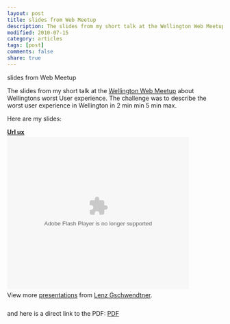 ```yaml
---
layout: post
title: slides from Web Meetup
description: The slides from my short talk at the Wellington Web Meetup
modified: 2010-07-15
category: articles
tags: [post]
comments: false
share: true
---
```


slides from Web Meetup

The slides from my short talk at the [Wellington Web Meetup][1] about
Wellingtons worst User experience. The challenge was to describe the
worst user experience in Wellington in 2 min min 5 min max.

Here are my slides:

<div style="width:425px" id="__ss_4756950"><strong style="display:block;margin:12px 0 4px"><a href="http://www.slideshare.net/norbu09/url-ux-4756950" title="Url ux">Url ux</a></strong><object id="__sse4756950" width="425" height="355"><param name="movie" value="http://static.slidesharecdn.com/swf/ssplayer2.swf?doc=urlux-100714184037-phpapp01&stripped_title=url-ux-4756950" /><param name="allowFullScreen" value="true"/><param name="allowScriptAccess" value="always"/><embed name="__sse4756950" src="http://static.slidesharecdn.com/swf/ssplayer2.swf?doc=urlux-100714184037-phpapp01&stripped_title=url-ux-4756950" type="application/x-shockwave-flash" allowscriptaccess="always" allowfullscreen="true" width="425" height="355"></embed></object><div style="padding:5px 0 12px">View more <a href="http://www.slideshare.net/">presentations</a> from <a href="http://www.slideshare.net/norbu09">Lenz Gschwendtner</a>.</div></div>

and here is a direct link to the PDF:
[PDF][2]


[1]: http://www.meetup.com/wellingtonweb/
[2]: /images/url_ux.pdf
